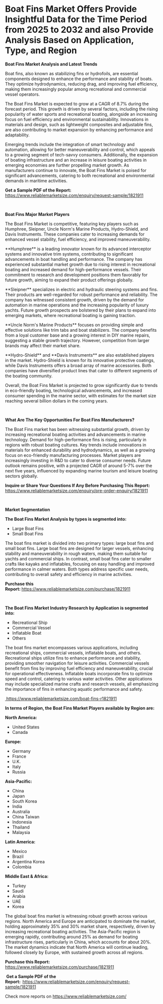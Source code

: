 <p><h1>Boat Fins Market Offers Provide Insightful Data for the Time Period from 2025 to 2032 and also Provide Analysis Based on Application, Type, and Region</h1></p><p><strong>Boat Fins Market Analysis and Latest Trends</strong></p>
<p><p>Boat fins, also known as stabilizing fins or hydrofoils, are essential components designed to enhance the performance and stability of boats. They optimize hydrodynamics, reducing drag, and improving fuel efficiency, making them increasingly popular among recreational and commercial vessel operators.</p><p>The Boat Fins Market is expected to grow at a CAGR of 8.7% during the forecast period. This growth is driven by several factors, including the rising popularity of water sports and recreational boating, alongside an increasing focus on fuel efficiency and environmental sustainability. Innovations in materials and design, such as lightweight composites and adjustable fins, are also contributing to market expansion by enhancing performance and adaptability.</p><p>Emerging trends include the integration of smart technology and automation, allowing for better maneuverability and control, which appeals to a growing segment of tech-savvy consumers. Additionally, the expansion of boating infrastructure and an increase in leisure boating activities in emerging economies are further propelling market growth. As manufacturers continue to innovate, the Boat Fins Market is poised for significant advancements, catering to both recreational and environmental demands in maritime activities.</p></p>
<p><strong>Get a Sample PDF of the Report:&nbsp;</strong> <a href="https://www.reliablemarketsize.com/enquiry/request-sample/1821911?utm_campaign=2034&utm_medium=2&utm_source=Github&utm_content=ia&utm_term=09042025&utm_id=boat-fins">https://www.reliablemarketsize.com/enquiry/request-sample/1821911</a></p>
<p>&nbsp;</p>
<p><strong>Boat Fins Major Market Players</strong></p>
<p><p>The Boat Fins Market is competitive, featuring key players such as Humphree, Sleipner, Uncle Norm's Marine Products, Hydro-Shield, and Davis Instruments. These companies cater to increasing demands for enhanced vessel stability, fuel efficiency, and improved maneuverability.</p><p>**Humphree** is a leading innovator known for its advanced interceptor systems and innovative trim systems, contributing to significant advancements in boat handling and performance. The company has experienced substantial market growth due to rising interest in recreational boating and increased demand for high-performance vessels. Their commitment to research and development positions them favorably for future growth, aiming to expand their product offerings globally.</p><p>**Sleipner** specializes in electric and hydraulic steering systems and fins. Their products are well-regarded for robust performance and reliability. The company has witnessed consistent growth, driven by the demand for automation in marine operations and the increasing popularity of luxury yachts. Future growth prospects are bolstered by their plans to expand into emerging markets, where recreational boating is gaining traction.</p><p>**Uncle Norm's Marine Products** focuses on providing simple and effective solutions like trim tabs and boat stabilizers. The company benefits from a loyal customer base and a growing interest in DIY marine repairs, suggesting a stable growth trajectory. However, competition from larger brands may affect their market share.</p><p>**Hydro-Shield** and **Davis Instruments** are also established players in the market. Hydro-Shield is known for its innovative protective coatings, while Davis Instruments offers a broad array of marine accessories. Both companies have diversified product lines that cater to different segments of the boating community.</p><p>Overall, the Boat Fins Market is projected to grow significantly due to trends in eco-friendly boating, technological advancements, and increased consumer spending in the marine sector, with estimates for the market size reaching several billion dollars in the coming years.</p></p>
<p>&nbsp;</p>
<p><strong>What Are The Key Opportunities For Boat Fins Manufacturers?</strong></p>
<p><p>The Boat Fins market has been witnessing substantial growth, driven by increasing recreational boating activities and advancements in marine technology. Demand for high-performance fins is rising, particularly in regions with robust boating cultures. Key trends include innovations in materials for enhanced durability and hydrodynamics, as well as a growing focus on eco-friendly manufacturing processes. Market players are increasingly investing in R&D to cater to diverse consumer needs. Future outlook remains positive, with a projected CAGR of around 5-7% over the next five years, influenced by expanding marine tourism and leisure boating sectors globally.</p></p>
<p><strong>Inquire or Share Your Questions If Any Before Purchasing This Report:</strong> <a href="https://www.reliablemarketsize.com/enquiry/pre-order-enquiry/1821911?utm_campaign=2034&utm_medium=2&utm_source=Github&utm_content=ia&utm_term=09042025&utm_id=boat-fins">https://www.reliablemarketsize.com/enquiry/pre-order-enquiry/1821911</a></p>
<p>&nbsp;</p>
<p><strong>Market Segmentation</strong></p>
<p><strong>The Boat Fins Market Analysis by types is segmented into:</strong></p>
<p><ul><li>Large Boat Fins</li><li>Small Boat Fins</li></ul></p>
<p><p>The boat fins market is divided into two primary types: large boat fins and small boat fins. Large boat fins are designed for larger vessels, enhancing stability and maneuverability in rough waters, making them suitable for yachts and commercial ships. In contrast, small boat fins cater to smaller crafts like kayaks and inflatables, focusing on easy handling and improved performance in calmer waters. Both types address specific user needs, contributing to overall safety and efficiency in marine activities.</p></p>
<p><strong>Purchase this Report:&nbsp;</strong><a href="https://www.reliablemarketsize.com/purchase/1821911?utm_campaign=2034&utm_medium=2&utm_source=Github&utm_content=ia&utm_term=09042025&utm_id=boat-fins">https://www.reliablemarketsize.com/purchase/1821911</a></p>
<p>&nbsp;</p>
<p><strong>The Boat Fins Market Industry Research by Application is segmented into:</strong></p>
<p><ul><li>Recreational Ship</li><li>Commercial Vessel</li><li>Inflatable Boat</li><li>Others</li></ul></p>
<p><p>The boat fins market encompasses various applications, including recreational ships, commercial vessels, inflatable boats, and others. Recreational ships utilize fins to enhance performance and stability, providing smoother navigation for leisure activities. Commercial vessels benefit from fins by improving fuel efficiency and maneuverability, crucial for operational effectiveness. Inflatable boats incorporate fins to optimize speed and control, catering to various water activities. Other applications may include specialized marine crafts and research vessels, all emphasizing the importance of fins in enhancing aquatic performance and safety.</p></p>
<p><a href="https://www.reliablemarketsize.com/boat-fins-r1821911?utm_campaign=2034&utm_medium=2&utm_source=Github&utm_content=ia&utm_term=09042025&utm_id=boat-fins">&nbsp;https://www.reliablemarketsize.com/boat-fins-r1821911</a></p>
<p><strong>In terms of Region, the Boat Fins Market Players available by Region are:</strong></p>
<p>
    <p> <strong> North America: </strong>
        <ul>
            <li>United States</li>
            <li>Canada</li>
        </ul>
        </p> 
    <p> <strong> Europe: </strong>
        <ul>
            <li>Germany</li>
            <li>France</li>
            <li>U.K.</li>
            <li>Italy</li>
            <li>Russia</li>
        </ul>
        </p> 
    <p> <strong> Asia-Pacific: </strong>
        <ul>
            <li>China</li>
            <li>Japan</li>
            <li>South Korea</li>
            <li>India</li>
            <li>Australia</li>
            <li>China Taiwan</li>
            <li>Indonesia</li>
            <li>Thailand</li>
            <li>Malaysia</li>
        </ul>
        </p> 
    <p> <strong> Latin America: </strong>
        <ul>
            <li>Mexico</li>
            <li>Brazil</li>
            <li>Argentina Korea</li>
            <li>Colombia</li>
        </ul>
        </p> 
    <p> <strong> Middle East & Africa: </strong>
        <ul>
            <li>Turkey</li>
            <li>Saudi</li>
            <li>Arabia</li>
            <li>UAE</li>
            <li>Korea</li>
        </ul>
    </p>
    </p>
<p><p>The global boat fins market is witnessing robust growth across various regions. North America and Europe are anticipated to dominate the market, holding approximately 35% and 30% market share, respectively, driven by increasing recreational boating activities. The Asia-Pacific region is emerging rapidly, contributing around 25% as demand for boating infrastructure rises, particularly in China, which accounts for about 20%. The market dynamics indicate that North America will continue leading, followed closely by Europe, with sustained growth across all regions.</p></p>
<p><strong>Purchase this Report: </strong><a href="https://www.reliablemarketsize.com/purchase/1821911?utm_campaign=2034&utm_medium=2&utm_source=Github&utm_content=ia&utm_term=09042025&utm_id=boat-fins">https://www.reliablemarketsize.com/purchase/1821911</a></p>
<p>&nbsp;<strong>Get a Sample PDF of the Report:&nbsp;&nbsp;</strong><a href="https://www.reliablemarketsize.com/enquiry/request-sample/1821911?utm_campaign=2034&utm_medium=2&utm_source=Github&utm_content=ia&utm_term=09042025&utm_id=boat-fins">https://www.reliablemarketsize.com/enquiry/request-sample/1821911</a></p>
<p><strong></strong></p>
<p>Check more reports on <a href="https://www.reliablemarketsize.com/?utm_campaign=2034&utm_medium=2&utm_source=Github&utm_content=ia&utm_term=09042025&utm_id=boat-fins">https://www.reliablemarketsize.com/</a></p>